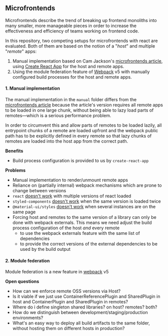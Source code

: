 ## Microfrontends

Microfrontends describe the trend of breaking up frontend monoliths into many smaller, more manageable pieces in order to increase the effectiveness and efficiency of teams working on frontend code.

In this repository, two competing setups for microfrontends with react are evaluated. Both of them are based on the notion of a "_host_" and multiple "_remote_" apps:

1. Manual implementation based on Cam Jackson's [microfrontends article](1), using [Create React App](2) for the host and remote apps.
2. Using the module federation feature of [Webpack](3) v5 with manually configured build processes for the host and remote apps.

#### 1. Manual implementation

The manual implementation in the `manual` folder differs from the [microfrontends article](1) because the article's version requires all remote apps to be loaded in one large chunk, without being able to lazy load parts of remotes—which is a serious performance problem.

In order to circumvent this and allow parts of remotes to be loaded lazily, all entrypoint chunks of a remote are loaded upfront and the webpack public path has to be explicitly defined in every remote so that lazy chunks of remotes are loaded into the host app from the correct path.

**Benefits**

- Build process configuration is provided to us by `create-react-app`

**Problems**

- Manual implementation to render/unmount remote apps
- Reliance on (partially internal) webpack mechanisms which are prone to change between versions
- `react` [doesn't work](6) with multiple versions of react loaded
- `styled-components` [doesn't work](4) when the same version is loaded twice
- `@material-ui/styles` [doesn't work](5) when several instances are on the same page
- Forcing host and remotes to the same version of a library can only be done with webpack externals. This means we need adjust the build process configuration of the host _and_ every remote
  - to use the webpack externals feature with the same list of dependencies
  - to provide the correct versions of the external dependencies to be used by the build output

#### 2. Module federation

Module federation is a new feature in [webpack](3) v5

**Open questions**

- How can we enforce remote OSS versions via Host?
- Is it viable if we just use ContainerReferencePlugin and SharedPlugin in host and ContainerPlugin and SharedPlugin in remotes?
- Where do i define singleton shared libraries? on host? remotes? both?
- How do we distinguish between development/staging/production environments?
- What's an easy way to deploy all build artifacts to the same folder, without hosting them on different hosts in production?

[1]: https://martinfowler.com/articles/micro-frontends.html
[2]: https://create-react-app.dev/
[3]: https://webpack.js.org/
[4]: https://styled-components.com/docs/faqs#why-am-i-getting-a-warning-about-several-instances-of-module-on-the-page
[5]: https://material-ui.com/getting-started/faq/#i-have-several-instances-of-styles-on-the-page
[6]: https://reactjs.org/warnings/invalid-hook-call-warning.html#duplicate-react
